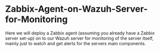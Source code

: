 # Zabbix-Agent-on-Wazuh-Server-for-Monitoring
Here we will deploy a Zabbix agent (assuming you already have a Zabbix server set-up) on to our Wazuh server for monitoring of the server itself, mainly just to watch and get alerts for the servers main components.
